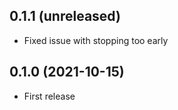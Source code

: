 ## 0.1.1 (unreleased)

- Fixed issue with stopping too early

## 0.1.0 (2021-10-15)

- First release
